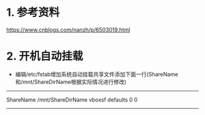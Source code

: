 # 1. 参考资料

https://www.cnblogs.com/nanzh/p/6503019.html

# 2. 开机自动挂载

* 编辑/etc/fstab增加系统自动挂载共享文件添加下面一行(ShareName和/mnt/ShareDirName根据实际情况进行修改)
---------------------------------------------------------------------------------------------------

ShareName /mnt/ShareDirName vboxsf defaults 0 0

---------------------------------------------------------------------------------------------------
